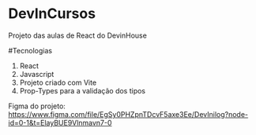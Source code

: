 # DevInCursos
Projeto das aulas de React do DevinHouse

#Tecnologias

1. React
2. Javascript
3. Projeto criado com Vite
4. Prop-Types para a validação dos tipos

Figma do projeto: https://www.figma.com/file/EgSy0PHZpnTDcvF5axe3Ee/DevInilog?node-id=0-1&t=ElayBUE9Vlnmavn7-0
